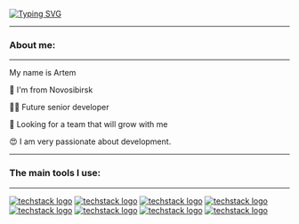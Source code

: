 [![Typing SVG](https://readme-typing-svg.demolab.com?font=Fira+Code&size=40&duration=4000&pause=700&color=0097F7&center=true&vCenter=true&width=800&lines=Hi+there;I'm+a+frontend+development)](https://git.io/typing-svg)

___

### About me:
___

My name is Artem

📍 I'm from Novosibirsk  

👨‍💻 Future senior developer  

💼 Looking for a team that will grow with me

😍 I am very passionate about development.


___

### The main tools I use:
___

[![techstack logo](https://readme-components.vercel.app/api?component=logo&logo=React&fill=000000&animation=spin&textfill=03a1fc)](https://react.dev/)
[![techstack logo](https://readme-components.vercel.app/api?component=logo&logo=Redux&fill=000000&animation=spin&textfill=6b03fc)](https://redux.js.org/)
[![techstack logo](https://readme-components.vercel.app/api?component=logo&logo=JavaScript&fill=000000&textfill=d4d402)](https://www.ecma-international.org)
[![techstack logo](https://readme-components.vercel.app/api?component=logo&logo=HTML5&fill=000000&textfill=f57802)](https://html.spec.whatwg.org/multipage/)
[![techstack logo](https://readme-components.vercel.app/api?component=logo&logo=CSS3&fill=000000&textfill=0273f5)](https://www.w3.org/Style/CSS/)
[![techstack logo](https://readme-components.vercel.app/api?component=logo&logo=Bootstrap&fill=000000)](https://getbootstrap.com/)
[![techstack logo](https://readme-components.vercel.app/api?component=logo&logo=Github&fill=000000)](https://github.com//)
[![techstack logo](https://readme-components.vercel.app/api?component=logo&logo=NPM&fill=000000&text=false)](https://www.npmjs.com/)
